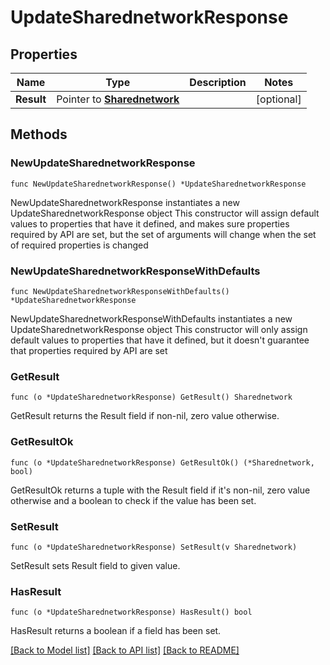 # UpdateSharednetworkResponse

## Properties

Name | Type | Description | Notes
------------ | ------------- | ------------- | -------------
**Result** | Pointer to [**Sharednetwork**](Sharednetwork.md) |  | [optional] 

## Methods

### NewUpdateSharednetworkResponse

`func NewUpdateSharednetworkResponse() *UpdateSharednetworkResponse`

NewUpdateSharednetworkResponse instantiates a new UpdateSharednetworkResponse object
This constructor will assign default values to properties that have it defined,
and makes sure properties required by API are set, but the set of arguments
will change when the set of required properties is changed

### NewUpdateSharednetworkResponseWithDefaults

`func NewUpdateSharednetworkResponseWithDefaults() *UpdateSharednetworkResponse`

NewUpdateSharednetworkResponseWithDefaults instantiates a new UpdateSharednetworkResponse object
This constructor will only assign default values to properties that have it defined,
but it doesn't guarantee that properties required by API are set

### GetResult

`func (o *UpdateSharednetworkResponse) GetResult() Sharednetwork`

GetResult returns the Result field if non-nil, zero value otherwise.

### GetResultOk

`func (o *UpdateSharednetworkResponse) GetResultOk() (*Sharednetwork, bool)`

GetResultOk returns a tuple with the Result field if it's non-nil, zero value otherwise
and a boolean to check if the value has been set.

### SetResult

`func (o *UpdateSharednetworkResponse) SetResult(v Sharednetwork)`

SetResult sets Result field to given value.

### HasResult

`func (o *UpdateSharednetworkResponse) HasResult() bool`

HasResult returns a boolean if a field has been set.


[[Back to Model list]](../README.md#documentation-for-models) [[Back to API list]](../README.md#documentation-for-api-endpoints) [[Back to README]](../README.md)



